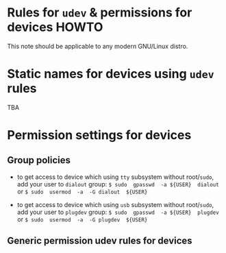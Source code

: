 # Rules for `udev` & permissions for devices HOWTO

This note should be applicable to any modern GNU/Linux distro.


# Static names for devices using `udev` rules

TBA




# Permission settings for devices

## Group policies

- to get access to device which using `tty` subsystem without root/`sudo`, add your user to `dialout` group:
`$ sudo  gpasswd  -a ${USER}  dialout`
or
`$ sudo  usermod  -a  -G dialout  ${USER}`

- to get access to device which using `usb` subsystem without root/`sudo`, add your user to `plugdev` group:
`$ sudo  gpasswd  -a ${USER}  plugdev`
or
`$ sudo  usermod  -a  -G plugdev  ${USER}`

## Generic permission udev rules for devices


